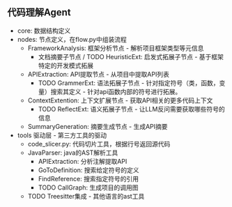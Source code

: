 ## 代码理解Agent

- core: 数据结构定义
- nodes: 节点定义，在flow.py中组装流程
  - FrameworkAnalysis: 框架分析节点 - 解析项目框架类型等元信息
    - 文档摘要子节点 / TODO HeuristicExt: 启发式拓展子节点 - 基于框架特定的开发模式拓展
  - APIExtraction: API提取节点 - 从项目中提取API列表
    - TODO GrammerExt: 语法拓展子节点 - 针对指定符号（类，函数，变量）搜索其定义 - 针对api函数内部的符号进行拓展。
  - ContextExtention: 上下文扩展节点 - 获取API相关的更多代码上下文
    - TODO ReflectExt: 语义拓展子节点 - 让LLM反问需要获取哪些符号的信息
  - SummaryGeneration: 摘要生成节点 - 生成API摘要
- tools 驱动层 - 第三方工具的驱动
  - code_slicer.py: 代码切片工具，根据行号返回源代码
  - JavaParser: java的AST解析工具
    - APIExtraction: 分析注解提取API
    - GoToDefinition: 搜索给定符号的定义
    - FindReference: 搜索指定符号的引用
    - TODO CallGraph: 生成项目的调用图
  - TODO Treesitter集成 - 其他语言的ast工具
